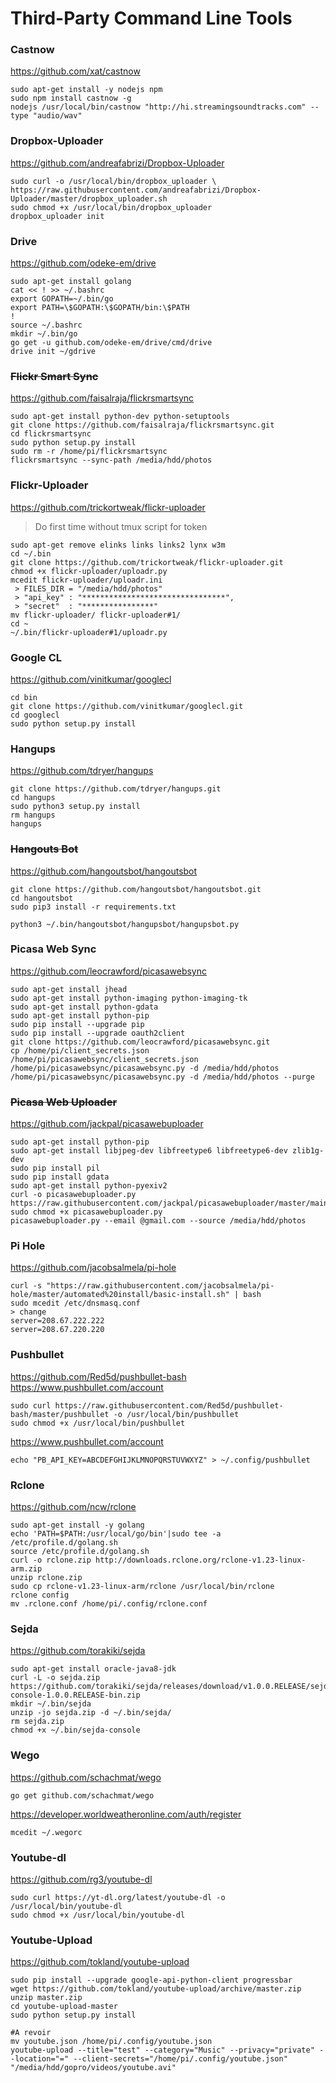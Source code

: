 Third-Party Command Line Tools
==============================
### Castnow
https://github.com/xat/castnow
```shell
sudo apt-get install -y nodejs npm
sudo npm install castnow -g
nodejs /usr/local/bin/castnow "http://hi.streamingsoundtracks.com" --type "audio/wav"
```
### Dropbox-Uploader
https://github.com/andreafabrizi/Dropbox-Uploader
```shell
sudo curl -o /usr/local/bin/dropbox_uploader \
https://raw.githubusercontent.com/andreafabrizi/Dropbox-Uploader/master/dropbox_uploader.sh
sudo chmod +x /usr/local/bin/dropbox_uploader
dropbox_uploader init
```
### Drive
https://github.com/odeke-em/drive
```shell
sudo apt-get install golang
cat << ! >> ~/.bashrc
export GOPATH=~/.bin/go
export PATH=\$GOPATH:\$GOPATH/bin:\$PATH
!
source ~/.bashrc
mkdir ~/.bin/go
go get -u github.com/odeke-em/drive/cmd/drive
drive init ~/gdrive
```
### <s>Flickr Smart Sync</s>
https://github.com/faisalraja/flickrsmartsync
```shell
sudo apt-get install python-dev python-setuptools
git clone https://github.com/faisalraja/flickrsmartsync.git
cd flickrsmartsync
sudo python setup.py install
sudo rm -r /home/pi/flickrsmartsync
flickrsmartsync --sync-path /media/hdd/photos
```
### Flickr-Uploader
https://github.com/trickortweak/flickr-uploader
> Do first time without tmux script for token

```shell
sudo apt-get remove elinks links links2 lynx w3m
cd ~/.bin
git clone https://github.com/trickortweak/flickr-uploader.git
chmod +x flickr-uploader/uploadr.py
mcedit flickr-uploader/uploadr.ini
 > FILES_DIR = "/media/hdd/photos"
 > "api_key" : "********************************",
 > "secret"  : "****************"
mv flickr-uploader/ flickr-uploader#1/
cd ~
~/.bin/flickr-uploader#1/uploadr.py
```
### Google CL
https://github.com/vinitkumar/googlecl
```shell
cd bin
git clone https://github.com/vinitkumar/googlecl.git
cd googlecl
sudo python setup.py install
```
### Hangups
https://github.com/tdryer/hangups
```shell
git clone https://github.com/tdryer/hangups.git
cd hangups
sudo python3 setup.py install
rm hangups
hangups
```
### <s>Hangouts Bot</s>
https://github.com/hangoutsbot/hangoutsbot
```shell
git clone https://github.com/hangoutsbot/hangoutsbot.git
cd hangoutsbot
sudo pip3 install -r requirements.txt

python3 ~/.bin/hangoutsbot/hangupsbot/hangupsbot.py
```
### Picasa Web Sync
https://github.com/leocrawford/picasawebsync
```shell
sudo apt-get install jhead
sudo apt-get install python-imaging python-imaging-tk
sudo apt-get install python-gdata
sudo apt-get install python-pip
sudo pip install --upgrade pip 
sudo pip install --upgrade oauth2client
git clone https://github.com/leocrawford/picasawebsync.git
cp /home/pi/client_secrets.json /home/pi/picasawebsync/client_secrets.json
/home/pi/picasawebsync/picasawebsync.py -d /media/hdd/photos
/home/pi/picasawebsync/picasawebsync.py -d /media/hdd/photos --purge
```
### <s>Picasa Web Uploader</s>
https://github.com/jackpal/picasawebuploader
```shell
sudo apt-get install python-pip
sudo apt-get install libjpeg-dev libfreetype6 libfreetype6-dev zlib1g-dev
sudo pip install pil
sudo pip install gdata
sudo apt-get install python-pyexiv2
curl -o picasawebuploader.py https://raw.githubusercontent.com/jackpal/picasawebuploader/master/main.py
sudo chmod +x picasawebuploader.py 
picasawebuploader.py --email @gmail.com --source /media/hdd/photos
```
### Pi Hole
https://github.com/jacobsalmela/pi-hole
```shell
curl -s "https://raw.githubusercontent.com/jacobsalmela/pi-hole/master/automated%20install/basic-install.sh" | bash
sudo mcedit /etc/dnsmasq.conf
> change 
server=208.67.222.222
server=208.67.220.220
```
### Pushbullet
https://github.com/Red5d/pushbullet-bash
https://www.pushbullet.com/account
```shell
sudo curl https://raw.githubusercontent.com/Red5d/pushbullet-bash/master/pushbullet -o /usr/local/bin/pushbullet
sudo chmod +x /usr/local/bin/pushbullet
```
https://www.pushbullet.com/account
```shell
echo "PB_API_KEY=ABCDEFGHIJKLMNOPQRSTUVWXYZ" > ~/.config/pushbullet
```
### Rclone
https://github.com/ncw/rclone
```shell
sudo apt-get install -y golang
echo 'PATH=$PATH:/usr/local/go/bin'|sudo tee -a /etc/profile.d/golang.sh
source /etc/profile.d/golang.sh
curl -o rclone.zip http://downloads.rclone.org/rclone-v1.23-linux-arm.zip
unzip rclone.zip
sudo cp rclone-v1.23-linux-arm/rclone /usr/local/bin/rclone
rclone config
mv .rclone.conf /home/pi/.config/rclone.conf
```
### Sejda
https://github.com/torakiki/sejda
```shell
sudo apt-get install oracle-java8-jdk
curl -L -o sejda.zip https://github.com/torakiki/sejda/releases/download/v1.0.0.RELEASE/sejda-console-1.0.0.RELEASE-bin.zip
mkdir ~/.bin/sejda
unzip -jo sejda.zip -d ~/.bin/sejda/
rm sejda.zip
chmod +x ~/.bin/sejda-console
```
### Wego
https://github.com/schachmat/wego
```shell
go get github.com/schachmat/wego
```
https://developer.worldweatheronline.com/auth/register
````
mcedit ~/.wegorc
````
### Youtube-dl
https://github.com/rg3/youtube-dl
```shell
sudo curl https://yt-dl.org/latest/youtube-dl -o /usr/local/bin/youtube-dl
sudo chmod +x /usr/local/bin/youtube-dl
```
### Youtube-Upload
https://github.com/tokland/youtube-upload
```shell
sudo pip install --upgrade google-api-python-client progressbar
wget https://github.com/tokland/youtube-upload/archive/master.zip
unzip master.zip
cd youtube-upload-master
sudo python setup.py install
```
```shell
#A revoir
mv youtube.json /home/pi/.config/youtube.json
youtube-upload --title="test" --category="Music" --privacy="private" --location="=" --client-secrets="/home/pi/.config/youtube.json" "/media/hdd/gopro/videos/youtube.avi"
```
